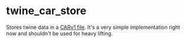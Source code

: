 # twine_car_store

Stores twine data in a [CARv1 file](https://ipld.io/specs/transport/car/).
It's a very simple implementation right now and shouldn't be used for
heavy lifting.
